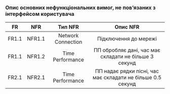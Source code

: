 ### Опис основних нефункціональних вимог, не пов’язаних з інтерфейсом користувача
| FR | NFR | Тип NFR | Опис NFR |
| -- | --- | :-----: | :------: |
| FR1.1 | NFR1.1 | Network Connection | Підключення до мережі |
| FR1.1 | NFR1.2 | Time Performance | ПП обробляє дані, час має складати не більше 3 секунд |
| FR2.1 | NFR2.1 | Time Performance | ПП надає рядки пісні, час має складати не більше 0.5 секунд |

